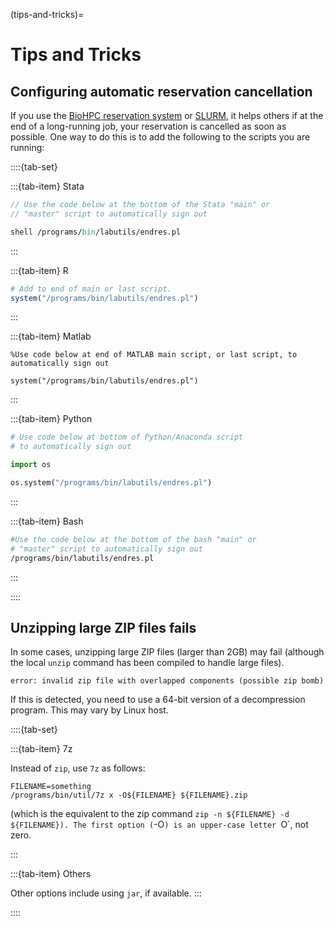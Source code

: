 (tips-and-tricks)=
# Tips and Tricks


## Configuring automatic reservation cancellation 

If you use the [BioHPC reservation system](reserving) or [SLURM](slurm), it helps others if at the end of a long-running job, your reservation is cancelled as soon as possible. One way to do this is to add the following to the scripts you are running:




::::{tab-set}


:::{tab-item}  Stata

```stata
// Use the code below at the bottom of the Stata "main" or 
// "master" script to automatically sign out 

shell /programs/bin/labutils/endres.pl 
```


:::

:::{tab-item} R

```r
# Add to end of main or last script.
system("/programs/bin/labutils/endres.pl")
```


:::

:::{tab-item} Matlab

```
%Use code below at end of MATLAB main script, or last script, to automatically sign out

system("/programs/bin/labutils/endres.pl")
```


:::

:::{tab-item}  Python

```python
# Use code below at bottom of Python/Anaconda script 
# to automatically sign out

import os

os.system("/programs/bin/labutils/endres.pl")
```

:::


:::{tab-item}  Bash

```bash
#Use the code below at the bottom of the bash "main" or 
# "master" script to automatically sign out 
/programs/bin/labutils/endres.pl 
```

:::

::::


## Unzipping large ZIP files fails

In some cases, unzipping large ZIP files (larger than 2GB) may fail (although the local `unzip` command has been compiled to handle large files).

```
error: invalid zip file with overlapped components (possible zip bomb)
```

If this is detected, you need to use a 64-bit version of a decompression program. This may vary by Linux host.


::::{tab-set}


:::{tab-item}  7z

Instead of `zip`, use `7z` as follows:

```
FILENAME=something
/programs/bin/util/7z x -O${FILENAME} ${FILENAME}.zip
```

(which is the equivalent to the zip command `zip -n ${FILENAME} -d ${FILENAME}). The first option (`-O`) is an upper-case letter `O`, not zero.

:::

:::{tab-item} Others

Other options include using `jar`, if available.
:::

::::
